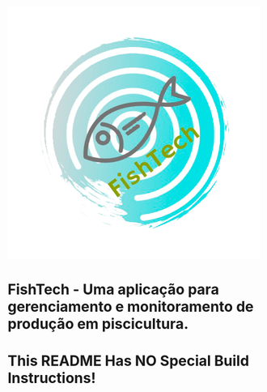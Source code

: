 ![FISHTECH](https://github.com/andrewBezerra/FishTech/blob/dev/Logo.png)
# FishTech - Uma aplicação para gerenciamento e monitoramento de produção em piscicultura.


This README Has NO Special Build Instructions!
===
